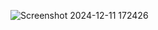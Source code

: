 ![Screenshot 2024-12-11 172426](https://github.com/user-attachments/assets/38af0cb7-b6ad-4698-ae7c-b376d616c011)
